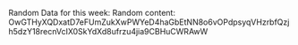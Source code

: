 Random Data for this week: Random content: OwGTHyXQDxatD7eFUmZukXwPWYeD4haGbEtNN8o6vOPdpsyqVHzrbfQzjh5dzY18recnVcIX0SkYdXd8ufrzu4jia9CBHuCWRAwW

